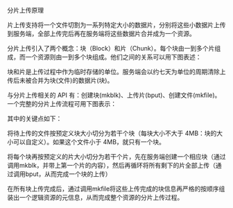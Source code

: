 
分片上传原理

片上传支持将一个文件切割为一系列特定大小的数据片，分别将这些小数据片上传到服务端，全部上传完后再在服务端将这些数据片合并成为一个资源。

分片上传引入了两个概念：块（Block）和片（Chunk）。每个块由一到多个片组成，而一个资源则由一到多个块组成。他们之间的关系可以用下图表述：



块和片是上传过程中作为临时存储的单位。服务端会以约七天为单位的周期清除上传后未被合并为块(文件)的数据片(块)。

与分片上传相关的 API 有：创建块(mkblk)、上传片(bput)、创建文件(mkfile)。一个完整的分片上传流程可用下图表示：



其中的关键点如下：

将待上传的文件按预定义块大小切分为若干个块（每块大小不大于 4MB：块的大小可以自定义）。如果这个文件小于 4MB，就只有一个块。

将每个块再按预定义的片大小切分为若干个片，先在服务端创建一个相应块（通过调用mkblk，并带上第一个片的内容），然后再循环将所有剩下的片全部上传（通过调用bput，从而完成一个块的上传）

在所有块上传完成后，通过调用mkfile将这些上传完成的块信息再严格的按顺序组装出一个逻辑资源的元信息，从而完成整个资源的分片上传过程。
